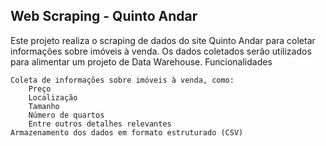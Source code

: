 ## Web Scraping - Quinto Andar

Este projeto realiza o scraping de dados do site Quinto Andar para coletar informações sobre imóveis à venda. Os dados coletados serão utilizados para alimentar um projeto de Data Warehouse.
Funcionalidades

    Coleta de informações sobre imóveis à venda, como:
        Preço
        Localização
        Tamanho
        Número de quartos
        Entre outros detalhes relevantes
    Armazenamento dos dados em formato estruturado (CSV)
